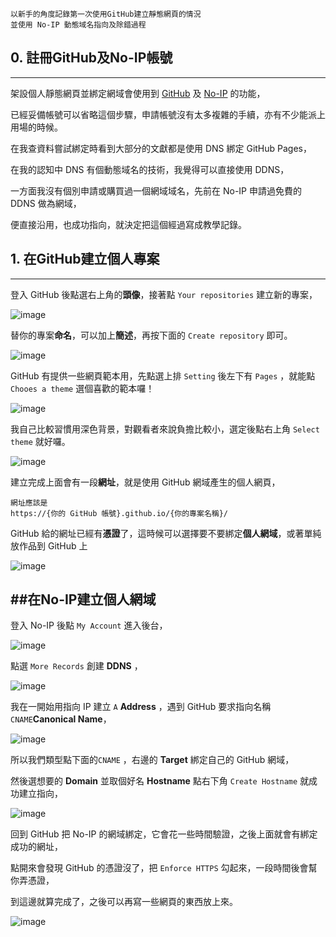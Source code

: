 
```
以新手的角度記錄第一次使用GitHub建立靜態網頁的情況
並使用 No-IP 動態域名指向及除錯過程
```

## 0. 註冊GitHub及No-IP帳號
----

架設個人靜態網頁並綁定網域會使用到 [GitHub][1] 及 [No-IP][2] 的功能，

已經妥備帳號可以省略這個步驟，申請帳號沒有太多複雜的手續，亦有不少能派上用場的時候。

在我查資料嘗試綁定時看到大部分的文獻都是使用 DNS 綁定 GitHub Pages，

在我的認知中 DNS 有個動態域名的技術，我覺得可以直接使用 DDNS，

一方面我沒有個別申請或購買過一個網域域名，先前在 No-IP 申請過免費的 DDNS 做為網域，

便直接沿用，也成功指向，就決定把這個經過寫成教學記錄。

[1]: https://github.com/
[2]: https://www.noip.com/

## 1. 在GitHub建立個人專案
----

登入 GitHub 後點選右上角的**頭像**，接著點 `Your repositories` 建立新的專案，

![image](https://raw.githubusercontent.com/L0VEMILKTEA/GitHub-Pages/653823aeca7b42ccc99614efe61a941e978627b7/1%E5%BB%BA%E7%AB%8B%E5%B0%88%E6%A1%88.jpeg "建立專案")

替你的專案**命名**，可以加上**簡述**，再按下面的 `Create repository` 即可。

![image](https://raw.githubusercontent.com/L0VEMILKTEA/GitHub-Pages/653823aeca7b42ccc99614efe61a941e978627b7/2%E5%89%B5%E5%BB%BA%E5%84%B2%E5%AD%98%E5%BA%AB.jpeg "命名簡述專案")

GitHub 有提供一些網頁範本用，先點選上排 `Setting` 後左下有 `Pages` ，就能點 `Chooes a theme` 選個喜歡的範本囉！

![image](https://raw.githubusercontent.com/L0VEMILKTEA/GitHub-Pages/653823aeca7b42ccc99614efe61a941e978627b7/3%E4%BD%BF%E7%94%A8%E7%AF%84%E6%9C%AC.jpeg "建立成功")

我自己比較習慣用深色背景，對觀看者來說負擔比較小，選定後點右上角 `Select theme` 就好囉。

![image](https://raw.githubusercontent.com/L0VEMILKTEA/GitHub-Pages/653823aeca7b42ccc99614efe61a941e978627b7/4%E6%8C%91%E9%81%B8%E7%AF%84%E6%9C%AC.jpeg "挑選範本")

建立完成上面會有一段**網址**，就是使用 GitHub 網域產生的個人網頁，

```
網址應該是
https://{你的 GitHub 帳號}.github.io/{你的專案名稱}/
```

GitHub 給的網址已經有**憑證**了，這時候可以選擇要不要綁定**個人網域**，或著單純放作品到 GitHub 上

![image](https://raw.githubusercontent.com/L0VEMILKTEA/GitHub-Pages/653823aeca7b42ccc99614efe61a941e978627b7/5%E5%80%8B%E4%BA%BA%E7%B6%B2%E5%9D%80.jpeg "網頁產生")


##在No-IP建立個人網域
----

登入 No-IP 後點 `My Account` 進入後台，

![image](https://raw.githubusercontent.com/L0VEMILKTEA/GitHub-Pages/653823aeca7b42ccc99614efe61a941e978627b7/6%E9%BB%9E%E9%81%B8%E5%84%80%E8%A1%A8%E6%9D%BF.jpeg "進入後台")

點選 `More Records` 創建 **DDNS** ，

![image](https://raw.githubusercontent.com/L0VEMILKTEA/GitHub-Pages/653823aeca7b42ccc99614efe61a941e978627b7/7%E5%BB%BA%E7%AB%8B%E5%9F%9F%E5%90%8D2.jpeg "建立DDNS")

我在一開始用指向 IP 建立 `A` **Address** ，遇到 GitHub 要求指向名稱`CNAME`**Canonical Name**，

![image](https://raw.githubusercontent.com/L0VEMILKTEA/GitHub-Pages/653823aeca7b42ccc99614efe61a941e978627b7/8%E5%BB%BA%E7%AB%8BA.jpeg "綁定失敗")

所以我們類型點下面的`CNAME` ，右邊的 **Target** 綁定自己的 GitHub 網域，

然後選想要的 **Domain** 並取個好名 **Hostname** 點右下角 `Create Hostname` 就成功建立指向，

![image](https://raw.githubusercontent.com/L0VEMILKTEA/GitHub-Pages/653823aeca7b42ccc99614efe61a941e978627b7/8%E5%BB%BA%E7%AB%8BCNAME.jpeg "建立CNAME")

回到 GitHub 把 No-IP 的網域綁定，它會花一些時間驗證，之後上面就會有綁定成功的網址，

點開來會發現 GitHub 的憑證沒了，把 `Enforce HTTPS` 勾起來，一段時間後會幫你弄憑證，

到這邊就算完成了，之後可以再寫一些網頁的東西放上來。

![image](https://raw.githubusercontent.com/L0VEMILKTEA/GitHub-Pages/653823aeca7b42ccc99614efe61a941e978627b7/9%E5%BC%B7%E5%88%B6HTTPS.jpeg "綁定成功")













